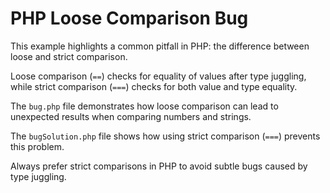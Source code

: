 # PHP Loose Comparison Bug

This example highlights a common pitfall in PHP: the difference between loose and strict comparison.

Loose comparison (`==`) checks for equality of values after type juggling, while strict comparison (`===`) checks for both value and type equality.

The `bug.php` file demonstrates how loose comparison can lead to unexpected results when comparing numbers and strings.

The `bugSolution.php` file shows how using strict comparison (`===`) prevents this problem.

Always prefer strict comparisons in PHP to avoid subtle bugs caused by type juggling.